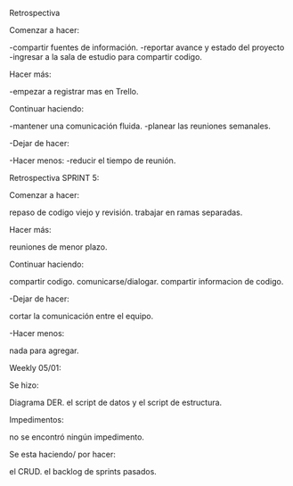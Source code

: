 Retrospectiva

Comenzar a hacer:

-compartir fuentes de información.
-reportar avance y estado del proyecto
-ingresar a la sala de estudio para compartir codigo.

Hacer más:

-empezar a registrar mas en Trello.


Continuar haciendo:

-mantener una comunicación fluida. 
-planear las reuniones semanales. 


-Dejar de hacer:


-Hacer menos:
-reducir el tiempo de reunión.



Retrospectiva SPRINT 5:

Comenzar a hacer:

repaso de codigo viejo y revisión.
trabajar en ramas separadas.

Hacer más:

reuniones de menor plazo.

Continuar haciendo:

compartir codigo.
comunicarse/dialogar.
compartir informacion de codigo.

-Dejar de hacer:

cortar la comunicación entre el equipo.

-Hacer menos:

nada para agregar. 

Weekly 05/01:

Se hizo: 

Diagrama DER.
el script de datos y el script de estructura.

Impedimentos:

no se encontró ningún impedimento. 

Se esta haciendo/ por hacer:

el CRUD.
el backlog de sprints pasados. 

